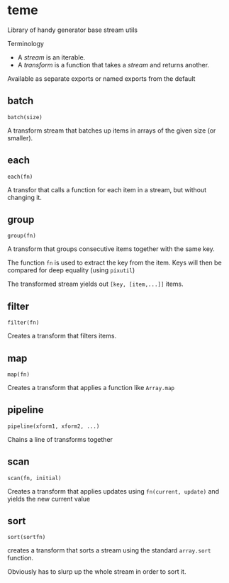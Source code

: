 # teme
Library of handy generator base stream utils

Terminology
- A *stream* is an iterable.
- A *transform* is a function that takes a *stream* and returns another.

Available as separate exports or named exports from the default

## batch
`batch(size)`

A transform stream that batches up items in arrays of the given size (or smaller).

## each
`each(fn)`

A transfor that calls a function for each item in a stream, but without changing it.

## group
`group(fn)`

A transform that groups consecutive items together with the same key.

The function `fn` is used to extract the key from the item. Keys will then be compared
for deep equality (using `pixutil`)

The transformed stream yields out `[key, [item,...]]` items.

## filter
`filter(fn)`

Creates a transform that filters items.

## map
`map(fn)`

Creates a transform that applies a function like `Array.map`

## pipeline
`pipeline(xform1, xform2, ...)`

Chains a line of transforms together

## scan
`scan(fn, initial)`

Creates a transform that applies updates using `fn(current, update)`
and yields the new current value

## sort
`sort(sortfn)`

creates a transform that sorts a stream using the standard `array.sort` function.

Obviously has to slurp up the whole stream in order to sort it.
